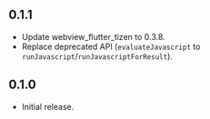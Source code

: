 ## 0.1.1

* Update webview_flutter_tizen to 0.3.8.
* Replace deprecated API (`evaluateJavascript` to `runJavascript`/`runJavascriptForResult`).

## 0.1.0

* Initial release.
